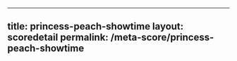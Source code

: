 ---
        
title: princess-peach-showtime
layout: scoredetail
permalink: /meta-score/princess-peach-showtime
---